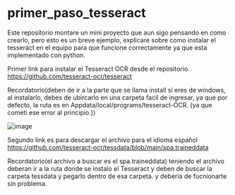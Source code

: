# primer_paso_tesseract
Este repositorio montare un mini proyecto que aun sigo pensando en como crearlo, pero esto es un breve ejemplo, explicare sobre como instalar el tesseract en el equipo para que funcione correctamente ya que esta implementado con python.

Primer link para instalar el Tesseract OCR desde el repositorio.
https://github.com/tesseract-ocr/tesseract

Recordatorio(deben de ir a la parte que se llama install si eres de windows, al instalarlo, debes de ubircarlo en una carpeta facil de ingresar, ya que por defecto, la ruta es en Appdata/local/programs/tesseract-OCR. (ya que cometi ese error al principio.))

![image](https://github.com/user-attachments/assets/7719b898-99b0-4da3-b1a8-047dca4cf210)

Segundo link es para descargar el archivo para el idioma español 
https://github.com/tesseract-ocr/tessdata/blob/main/spa.traineddata

Recordatorio(el archivo a buscar es el spa.traineddata) 
teniendo el archivo deberan ir a la ruta donde se instalo el Tesseract y deben de buscar la carpeta <a>tessdata</a> y pegarlo dentro de esa carpeta. y deberia de fucnionarte sin problema.
